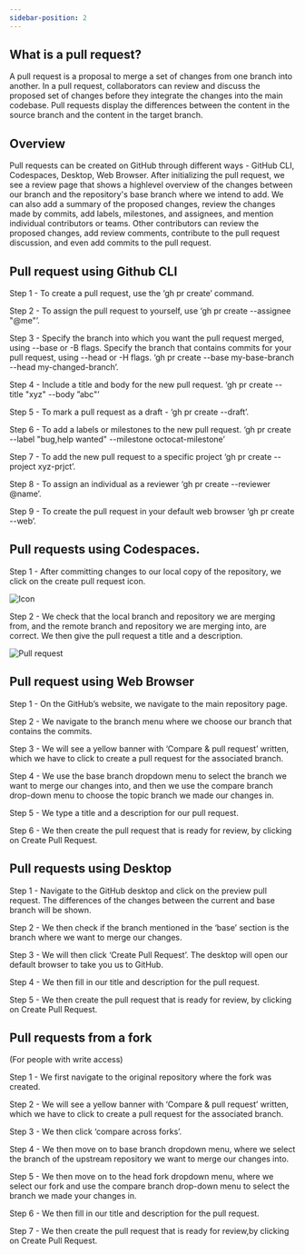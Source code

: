 ```yaml
---
sidebar-position: 2
---
```


## What is a pull request?

A pull request is a proposal to merge a set of changes from one branch
into another. In a pull request, collaborators can review and discuss the
proposed set of changes before they integrate the changes into the main
codebase. Pull requests display the differences between the content in
the source branch and the content in the target branch.

## Overview

Pull requests can be created on GitHub through different ways - GitHub
CLI, Codespaces, Desktop, Web Browser.
After initializing the pull request, we see a review page that shows a highlevel overview of the changes between our branch and the repository's
base branch where we intend to add.
We can also add a summary of the proposed changes, review the changes
made by commits, add labels, milestones, and assignees, and mention
individual contributors or teams.
Other contributors can review the proposed changes, add review
comments, contribute to the pull request discussion, and even add
commits to the pull request.

## Pull request using Github CLI

Step 1 - To create a pull request, use the ‘gh pr create’ command.

Step 2 - To assign the pull request to yourself, use ‘gh pr create --assignee "@me"’.

Step 3 - Specify the branch into which you want the pull request merged, using --base or -B flags.
Specify the branch that contains commits for your pull request, using --head or -H flags.
‘gh pr create --base my-base-branch --head my-changed-branch’.

Step 4 - Include a title and body for the new pull request.
‘gh pr create --title "xyz" --body ”abc"’

Step 5 - To mark a pull request as a draft - ‘gh pr create --draft’.

Step 6 - To add a labels or milestones to the new pull request.
‘gh pr create --label "bug,help wanted" --milestone octocat-milestone’

Step 7 - To add the new pull request to a specific project ‘gh pr create --project xyz-prjct’.

Step 8 - To assign an individual as a reviewer ‘gh pr create --reviewer @name’.

Step 9 - To create the pull request in your default web browser ‘gh pr create --web’.

## Pull requests using Codespaces.

Step 1 - After committing changes to our local copy of
the repository, we click on the create pull request icon.



![Icon](https://docs.github.com/assets/cb-10961/mw-1440/images/help/codespaces/codespaces-commit-pr-button.webp)


Step 2 - We check that the local branch and repository
we are merging from, and the remote branch and
repository we are merging into, are correct. We then
give the pull request a title and a description.


![Pull request](https://docs.github.com/assets/cb-59674/mw-1440/images/help/codespaces/codespaces-commit-pr.webp)



## Pull request using Web Browser

Step 1 - On the GitHub’s website, we navigate to the main repository page.

Step 2 - We navigate to the branch menu where we choose our branch that contains the commits.

Step 3 - We will see a yellow banner with ‘Compare & pull request’ written, which we have to click
to create a pull request for the associated branch.

Step 4 - We use the base branch dropdown menu to select the branch we want to merge our
changes into, and then we use the compare branch drop-down menu to choose the topic branch
we made our changes in.

Step 5 - We type a title and a description for our pull request.

Step 6 - We then create the pull request that is ready for review, by clicking on Create Pull
Request.


## Pull requests using Desktop

Step 1 - Navigate to the GitHub desktop and click on the preview pull request. The differences of
the changes between the current and base branch will be shown.

Step 2 - We then check if the branch mentioned in the ‘base’ section is the branch where we want
to merge our changes.

Step 3 - We will then click ‘Create Pull Request’. The desktop will open our default browser to take
you us to GitHub.

Step 4 - We then fill in our title and description for the pull request.

Step 5 - We then create the pull request that is ready for review, by clicking on Create Pull
Request.


## Pull requests from a fork
(For people with write access)

Step 1 - We first navigate to the original repository where the fork was created.

Step 2 - We will see a yellow banner with ‘Compare & pull request’ written, which we have to click
to create a pull request for the associated branch.

Step 3 - We then click ‘compare across forks’.

Step 4 - We then move on to base branch dropdown menu, where we select the branch of the
upstream repository we want to merge our changes into.

Step 5 - We then move on to the head fork dropdown menu, where we select our fork and use the
compare branch drop-down menu to select the branch we made your changes in.

Step 6 - We then fill in our title and description for the pull request.

Step 7 - We then create the pull request that is ready for review,by clicking on Create Pull Request.